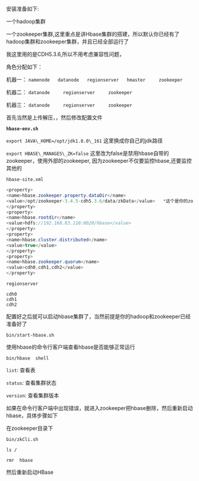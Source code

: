 安装准备如下:

一个hadoop集群

一个zookeeper集群,这里重点是讲Hbase集群的搭建，所以默认你已经有了hadoop集群和zookeeper集群，并且已经全部运行了

我这里用的是CDH5.3.6,所以不用考虑兼容性问题，

角色分配如下：

机器一： `namenode   datanode   regionserver   hmaster     zookeeper`

机器二： `datanode     regionserver     zookeeper`

机器三： `datanode     regionserver     zookeeper`

首先当然是上传解压，，然后修改配置文件

**`hbase-env.sh`**

`export JAVA\_HOME=/opt/jdk1.8.0\_161`             这里换成你自己的jdk路径

`export HBASE\_MANAGES\_ZK=false`            这里改为false是禁用hbase自带的zookeeper，使用外部的zookeeper,                                                                                                     因为zookeeper不仅要监控hbase,还要监控其他的

`hbase-site.xml`

```java
<property>
<name>hbase.zookeeper.property.dataDir</name> 
<value>/opt/zookeeper-3.4.5-cdh5.3.6/data/zkData</value>   *这个是你的zookeeper集群配置文件里面dataDir的路径
</property>
<property>
<name>hbase.rootdir</name>
<value>hdfs://192.168.83.110:8020/hbase</value>
</property>
<property>
<name>hbase.cluster.distributed</name>
<value>true</value>
</property>
<property>
<name>hbase.zookeeper.quorum</name>
<value>cdh0,cdh1,cdh2</value>
</property>
```

`regionserver`

```key
cdh0
cdh1
cdh2
```

配置好之后就可以启动hbase集群了，当然前提是你的hadoop和zookeeper已经准备好了

`bin/start-hbase.sh`

使用hbase的命令行客户端查看hbase是否能够正常运行

`bin/hbase  shell`

`list`:   查看表

`status`:    查看集群状态

`version`:    查看集群版本

如果在命令行客户端中出现错误，就进入zookeeper把hbase删除，然后重新启动hbase，具体步骤如下

在zookeeper目录下

`bin/zkCli.sh`

`ls /`

`rmr  hbase`

然后重新启动HBase
